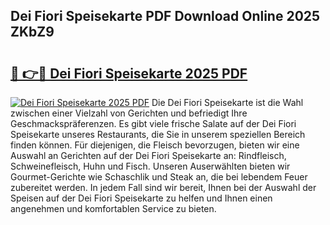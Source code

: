 ## Dei Fiori Speisekarte PDF Download Online 2025 ZKbZ9

# <h2><a href="http://gc76kc.nevu.top/?p=Dei+Fiori+Speisekarte">🔗 👉🔴 Dei Fiori Speisekarte 2025 PDF</a></h2>

[![Dei Fiori Speisekarte 2025 PDF](https://i.imgur.com/dBaPXMq.png)](http://gc76kc.nevu.top/?p=Dei+Fiori+Speisekarte)
Die Dei Fiori Speisekarte ist die Wahl zwischen einer Vielzahl von Gerichten und befriedigt Ihre Geschmackspräferenzen. Es gibt viele frische Salate auf der Dei Fiori Speisekarte unseres Restaurants, die Sie in unserem speziellen Bereich finden können. Für diejenigen, die Fleisch bevorzugen, bieten wir eine Auswahl an Gerichten auf der Dei Fiori Speisekarte an: Rindfleisch, Schweinefleisch, Huhn und Fisch. Unseren Auserwählten bieten wir Gourmet-Gerichte wie Schaschlik und Steak an, die bei lebendem Feuer zubereitet werden. In jedem Fall sind wir bereit, Ihnen bei der Auswahl der Speisen auf der Dei Fiori Speisekarte zu helfen und Ihnen einen angenehmen und komfortablen Service zu bieten.
